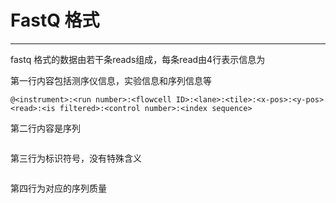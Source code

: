 # FastQ 格式



---

fastq 格式的数据由若干条reads组成，每条read由4行表示信息为

第一行内容包括测序仪信息，实验信息和序列信息等

```
@<instrument>:<run number>:<flowcell ID>:<lane>:<tile>:<x-pos>:<y-pos> <read>:<is filtered>:<control number>:<index sequence>
```




第二行内容是序列

```

```

第三行为标识符号，没有特殊含义

```

```

第四行为对应的序列质量

```

```
